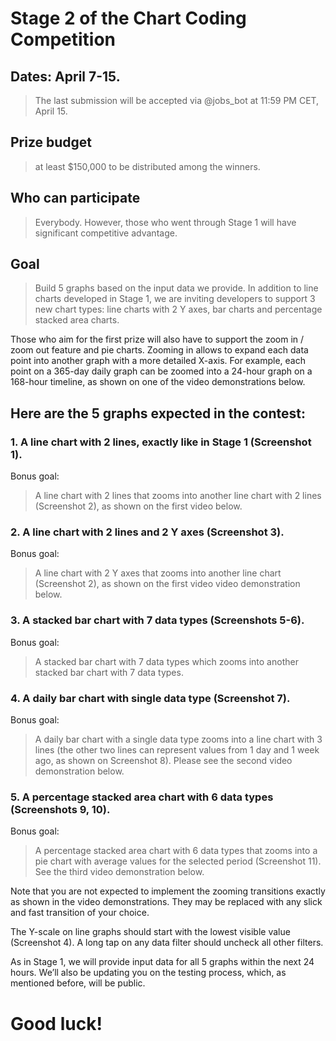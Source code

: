 # Stage 2 of the Chart Coding Competition

## Dates: April 7-15.
 > The last submission will be accepted via @jobs_bot at 11:59 PM CET, April 15.

## Prize budget
 > at least $150,000 to be distributed among the winners.

## Who can participate
 > Everybody. However, those who went through Stage 1 will have significant competitive advantage. 

## Goal
 > Build 5 graphs based on the input data we provide. In addition to line charts developed in Stage 1, we are inviting developers to support 3 new chart types: line charts with 2 Y axes, bar charts and percentage stacked area charts.

Those who aim for the first prize will also have to support the zoom in / zoom out feature and pie charts.
Zooming in allows to expand each data point into another graph with a more detailed X-axis.
For example, each point on a 365-day daily graph can be zoomed into a 24-hour graph on a 168-hour timeline, as shown on one of the video demonstrations below.

## Here are the 5 graphs expected in the contest:
### 1. A line chart with 2 lines, exactly like in Stage 1 (Screenshot 1).
Bonus goal:
 > A line chart with 2 lines that zooms into another line chart with 2 lines (Screenshot 2), as shown on the first video below.

### 2. A line chart with 2 lines and 2 Y axes (Screenshot 3). 
Bonus goal:
 > A line chart with 2 Y axes that zooms into another line chart (Screenshot 2), as shown on the first video video demonstration below.

### 3. A stacked bar chart with 7 data types (Screenshots 5-6).
Bonus goal:
 > A stacked bar chart with 7 data types which zooms into another stacked bar chart with 7 data types.

### 4. A daily bar chart with single data type (Screenshot 7).
Bonus goal:
 > A daily bar chart with a single data type zooms into a line chart with 3 lines (the other two lines can represent values from 1 day and 1 week ago, as shown on Screenshot 8). Please see the second video demonstration below.

### 5. A percentage stacked area chart with 6 data types (Screenshots 9, 10).
Bonus goal:
 > A percentage stacked area chart with 6 data types that zooms into a pie chart with average values for the selected period (Screenshot 11). See the third video demonstration below.


Note that you are not expected to implement the zooming transitions exactly as shown in the video demonstrations.
They may be replaced with any slick and fast transition of your choice.

The Y-scale on line graphs should start with the lowest visible value (Screenshot 4).
A long tap on any data filter should uncheck all other filters. 

As in Stage 1, we will provide input data for all 5 graphs within the next 24 hours.
We’ll also be updating you on the testing process, which, as mentioned before, will be public.


# Good luck!